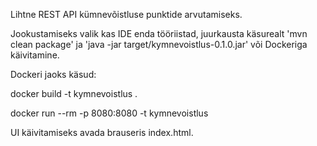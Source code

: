 Lihtne REST API kümnevõistluse punktide arvutamiseks.


Jookustamiseks valik kas IDE enda tööriistad, juurkausta käsurealt 'mvn clean package' ja 'java -jar target/kymnevoistlus-0.1.0.jar' või Dockeriga käivitamine.

Dockeri jaoks käsud:

docker build -t kymnevoistlus .

docker run --rm -p 8080:8080 -t kymnevoistlus


UI käivitamiseks avada brauseris index.html.